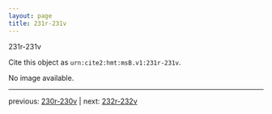 ```yaml
---
layout: page
title: 231r-231v
---
```


231r-231v

Cite this object as `urn:cite2:hmt:msB.v1:231r-231v`.

No image available. 



---

previous: [230r-230v](../230r-230v/) | next: [232r-232v](../232r-232v/)